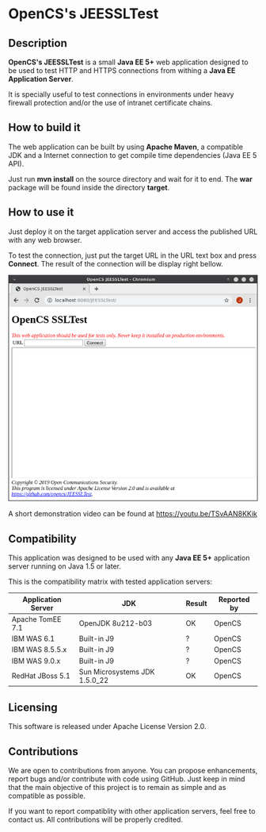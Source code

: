 # OpenCS's JEESSLTest

## Description

**OpenCS's JEESSLTest** is a small **Java EE 5+** web application designed to be
used to test HTTP and HTTPS connections from withing a **Java EE Application Server**.

It is specially useful to test connections in environments under heavy firewall
protection and/or the use of intranet certificate chains.

## How to build it

The web application can be built by using **Apache Maven**, a compatible JDK and
a Internet connection to get compile time dependencies (Java EE 5 API).

Just run **mvn install** on the source directory and wait for it to end. The
**war** package will be found inside the directory **target**.

## How to use it

Just deploy it on the target application server and access the published URL with
any web browser.

To test the connection, just put the target URL in the URL text box and press
**Connect**. The result of the connection will be display right bellow.

![screenshot](pics/screenshot.png)

A short demonstration video can be found at https://youtu.be/TSvAAN8KKik

## Compatibility

This application was designed to be used with any **Java EE 5+** application server
running on Java 1.5 or later. 

This is the compatibility matrix with tested application servers:

 Application Server | JDK | Result | Reported by
 ------------------ | --- | ------ | -----------
 Apache TomEE 7.1 | OpenJDK 8u212-b03 | OK | OpenCS
 IBM WAS 6.1 | Built-in J9 | ? | OpenCS
 IBM WAS 8.5.5.x | Built-in J9 | ? | OpenCS
 IBM WAS 9.0.x | Built-in J9 | ? | OpenCS
 RedHat JBoss 5.1 | Sun Microsystems JDK 1.5.0_22 | OK | OpenCS

## Licensing

This software is released under Apache License Version 2.0.

## Contributions

We are open to contributions from anyone. You can propose enhancements, report bugs and/or
contribute with code using GitHub. Just keep in mind that the main objective of this
project is to remain as simple and as compatible as possible.

If you want to report compatiblity with other application servers, feel free to
contact us. All contributions will be properly credited.

